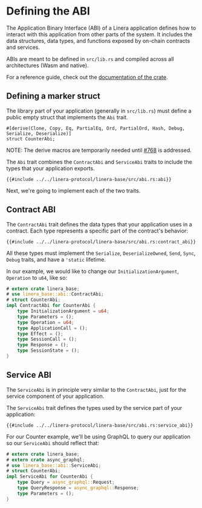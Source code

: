 # Defining the ABI

The Application Binary Interface (ABI) of a Linera application defines how to interact
with this application from other parts of the system. It includes the data structures,
data types, and functions exposed by on-chain contracts and services.

ABIs are meant to be defined in `src/lib.rs` and compiled across all architectures (Wasm and native).

For a reference guide, check out the [documentation of the crate](https://docs.rs/linera-base/latest/linera_base/).

## Defining a marker struct

The library part of your application (generally in `src/lib.rs`) must define a public
empty struct that implements the `Abi` trait.

```rust,ignore
#[derive(Clone, Copy, Eq, PartialEq, Ord, PartialOrd, Hash, Debug, Serialize, Deserialize)]
struct CounterAbi;
```

NOTE: The derive macros are temporarily needed until
[#768](https://github.com/linera-io/linera-protocol/issues/768) is addressed.

The `Abi` trait combines the `ContractAbi` and `ServiceAbi` traits to include the types
that your application exports.

```rust,ignore
{{#include ../../linera-protocol/linera-base/src/abi.rs:abi}}
```

Next, we're going to implement each of the two traits.

## Contract ABI

The `ContractAbi` trait defines the data types that your application uses in a
contract. Each type represents a specific part of the contract's behavior:

```rust,ignore
{{#include ../../linera-protocol/linera-base/src/abi.rs:contract_abi}}
```

All these types must implement the `Serialize`, `DeserializeOwned`, `Send`, `Sync`,
`Debug` traits, and have a `'static` lifetime.

In our example, we would like to change our `InitializationArgument`, `Operation` to `u64`, like so:

```rust
# extern crate linera_base;
# use linera_base::abi::ContractAbi;
# struct CounterAbi;
impl ContractAbi for CounterAbi {
    type InitializationArgument = u64;
    type Parameters = ();
    type Operation = u64;
    type ApplicationCall = ();
    type Effect = ();
    type SessionCall = ();
    type Response = ();
    type SessionState = ();
}
```

## Service ABI

The `ServiceAbi` is in principle very similar to the `ContractAbi`, just for the service
component of your application.

The `ServiceAbi` trait defines the types used by the service part of your application:

```rust,ignore
{{#include ../../linera-protocol/linera-base/src/abi.rs:service_abi}}
```

For our Counter example, we'll be using GraphQL to query our application so our `ServiceAbi`
should reflect that:

```rust
# extern crate linera_base;
# extern crate async_graphql;
# use linera_base::abi::ServiceAbi;
# struct CounterAbi;
impl ServiceAbi for CounterAbi {
    type Query = async_graphql::Request;
    type QueryResponse = async_graphql::Response;
    type Parameters = ();
}
```
